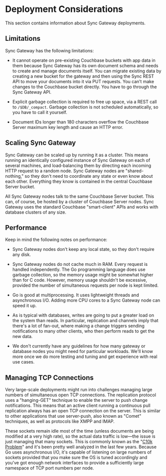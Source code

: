 # Deployment Considerations 

This section contains information about Sync Gateway deployments.

## Limitations

Sync Gateway has the following limitations:

* It cannot operate on pre-existing Couchbase buckets with app data in them because Sync Gateway has its own document schema and needs to create and manage documents itself. You can migrate existing data by creating a new bucket for the gateway and then using the Sync REST API to move your documents into it via PUT requests. You can’t make changes to the Couchbase bucket directly. You have to go through the Sync Gateway API.

* Explicit garbage collection is required to free up space, via a REST call to `/$DB/_compact`. Garbage collection is not scheduled automatically, so you have to call it yourself.

* Document IDs longer than 180 characters overflow the Couchbase Server maximum key length and cause an HTTP error.

## Scaling Sync Gateway

Sync Gateway can be scaled up by running it as a cluster. This means running an identically configured instance of Sync Gateway on each of several machines, and load-balancing them by directing each incoming HTTP request to a random node. Sync Gateway nodes are "shared-nothing," so they don't need to coordinate any state or even know about each other. Everything they know is contained in the central Couchbase Server bucket.

All Sync Gateway nodes talk to the same Couchbase Server bucket. This can, of course, be hosted by a cluster of Couchbase Server nodes. Sync Gateway uses the standard Couchbase "smart-client" APIs and works with database clusters of any size.

## Performance

Keep in mind the following notes on performance:

* Sync Gateway nodes don't keep any local state, so they don't require any disk.

* Sync Gateway nodes do not cache much in RAM. Every request is handled independently. The Go programming language does use garbage collection, so the memory usage might be somewhat higher than for C code. However, memory usage shouldn't be excessive, provided the number of simultaneous requests per node is kept limited.

* Go is good at multiprocessing. It uses lightweight threads and asynchronous I/O. Adding more CPU cores to a Sync Gateway node can speed it up.

* As is typical with databases, writes are going to put a greater load on the system than reads. In particular, replication and channels imply that there's a lot of fan-out, where making a change triggers sending notifications to many other clients, who then perform reads to get the new data.

* We don't currently have any guidelines for how many gateway or database nodes you might need for particular workloads. We'll know more once we do more testing and tuning and get experience with real use cases.

## Managing TCP Connections

Very large-scale deployments might run into challenges managing large numbers of simultaneous open TCP connections. The replication protocol uses a "hanging-GET" technique to enable the server to push change notifications. This means that an active client running a continuous pull replication always has an open TCP connection on the server. This is similar to other applications that use server-push, also known as "Comet" techniques, as well as protocols like XMPP and IMAP.

These sockets remain idle most of the time (unless documents are being modified at a very high rate), so the actual data traffic is low—the issue is just managing that many sockets. This is commonly known as the "[C10k Problem](http://en.wikipedia.org/wiki/C10k_problem)" and it's been pretty well analyzed in the last few years. Because Go uses asynchronous I/O, it's capable of listening on large numbers of sockets provided that you make sure the OS is tuned accordingly and you've got enough network interfaces to provide a sufficiently large namespace of TCP port numbers per node.

